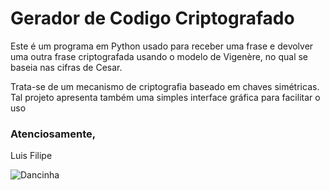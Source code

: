 # Gerador de Codigo Criptografado 

Este é um programa em Python usado para receber uma frase e devolver uma outra frase criptografada usando o modelo de Vigenère, no qual se baseia nas cifras de Cesar.

Trata-se de um mecanismo de criptografia baseado em chaves simétricas.
Tal projeto apresenta também uma simples interface gráfica para facilitar o uso

### Atenciosamente,
Luis Filipe 


![Dancinha](https://i.gifer.com/Uz5N.gif)
